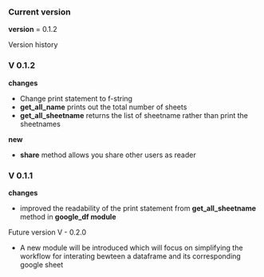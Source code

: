 ### Current version
__version__ = 0.1.2

Version history 
### V 0.1.2
**changes**
- Change print statement to f-string
- **get_all_name** prints out the total number of sheets
- **get_all_sheetname** returns the list of sheetname rather than print the sheetnames

**new**
- **share** method allows you share other users as reader

### V 0.1.1 
**changes**
- improved the readability of the print statement from **get_all_sheetname** method in **google_df module**

Future version 
V - 0.2.0 
- A new module will be introduced which will focus on simplifying the workflow for interating bewteen a dataframe and its corresponding google sheet
